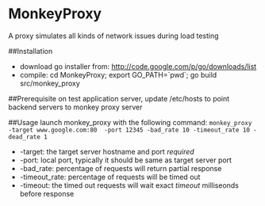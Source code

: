 MonkeyProxy
===========

A proxy simulates all kinds of network issues during load testing

##Installation
* download go installer from: http://code.google.com/p/go/downloads/list
* compile: cd MonkeyProxy; export GO_PATH=\`pwd\`; go build src/monkey_proxy

##Prerequisite
on test application server, update /etc/hosts to point backend servers to monkey proxy server

##Usage
launch monkey_proxy with the following command:
`monkey_proxy -target www.google.com:80  -port 12345 -bad_rate 10 -timeout_rate 10 -dead_rate 1`
- -target: the target server hostname and port *required*
- -port: local port, typically it should be same as target server port
- -bad_rate: percentage of requests will return partial response
- -timeout_rate: percentage of requests will be timed out
- -timeout: the timed out requests will wait exact *timeout* milliseonds before response